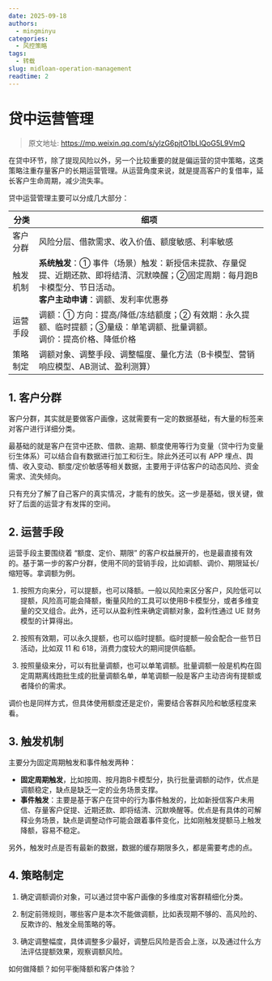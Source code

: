 ```yaml
---
date: 2025-09-18
authors:
  - mingminyu
categories:
  - 风控策略
tags:
  - 转载
slug: midloan-operation-management
readtime: 2
---
```


# 贷中运营管理

> 原文地址: https://mp.weixin.qq.com/s/ylzG6pjtO1bLlQoG5L9VmQ

在贷中环节，除了提现风险以外，另一个比较重要的就是偏运营的贷中策略，这类策略注重存量客户的长期运营管理。从运营角度来说，就是提高客户的复借率，延长客户生命周期，减少流失率。

贷中运营管理主要可以分成几大部分：

| 分类 | 细项 |
| --- | ---- |
| 客户分群 | 风险分层、借款需求、收入价值、额度敏感、利率敏感 |
| 触发机制 | **系统触发**：① 事件（场景）触发：新授信未提款、存量促提、近期还款、即将结清、沉默唤醒；②固定周期：每月跑B卡模型分、节日活动。<br/>**客户主动申请**：调额、发利率优惠券 |
| 运营手段 | 调额：① 方向：提高/降低/冻结额度；② 有效期：永久提额、临时提额；③量级：单笔调额、批量调额。<br/>调价：提高价格、降低价格 |
| 策略制定 | 调额对象、调整手段、调整幅度、量化方法（B卡模型、营销响应模型、AB测试、盈利测算） |

<!-- more -->

## 1. 客户分群

客户分群，其实就是要做客户画像，这就需要有一定的数据基础，有大量的标签来对客户进行详细分类。

最基础的就是客户在贷中还款、借款、逾期、额度使用等行为变量（贷中行为变量衍生体系）可以结合自有数据进行加工和衍生。除此外还可以有 APP 埋点、舆情、收入变动、额度/定价敏感等相关数据，主要用于评估客户的动态风险、资金需求、流失倾向。

只有充分了解了自己客户的真实情况，才能有的放矢。这一步是基础，很关键，做好了后面的运营才有发挥的空间。

## 2. 运营手段

运营手段主要围绕着 “额度、定价、期限” 的客户权益展开的，也是最直接有效的。基于第一步的客户分群，使用不同的营销手段，比如调额、调价、期限延长/缩短等。拿调额为例。

1. 按照方向来分，可以提额，也可以降额。一般以风险来区分客户，风险低可以提额，风险高可能会降额，衡量风险的工具可以使用B卡模型分，或者多维变量的交叉组合。此外，还可以从盈利性来确定调额对象，盈利性通过 UE 财务模型的计算得出。

2. 按照有效期，可以永久提额，也可以临时提额。临时提额一般会配合一些节日活动，比如双 11 和 618，消费力度较大的期间提供临额。

3. 按照量级来分，可以有批量调额，也可以单笔调额。批量调额一般是机构在固定周期离线跑批生成的批量调额名单，单笔调额一般是客户主动咨询有提额或者降价的需求。

调价也是同样方式，但具体使用额度还是定价，需要结合客群风险和敏感程度来看。

## 3. 触发机制

主要分为固定周期触发和事件触发两种：

- **固定周期触发**，比如按周、按月跑B卡模型分，执行批量调额的动作，优点是调额稳定，缺点是缺乏一定的业务场景支撑。
- **事件触发**：主要是基于客户在贷中的行为事件触发的，比如新授信客户未用信、存量客户促提、近期还款、即将结清、沉默唤醒等。优点是有具体的可解释业务场景，缺点是调整动作可能会跟着事件变化，比如刚触发提额马上触发降额，容易不稳定。

另外，触发时点是否有最新的数据，数据的缓存期限多久，都是需要考虑的点。

## 4. 策略制定

1. 确定调额调价对象，可以通过贷中客户画像的多维度对客群精细化分类。

2. 制定前筛规则，哪些客户是本次不能做调额，比如表现期不够的、高风险的、反欺诈的、触发全局策略的等。

3. 确定调整幅度，具体调整多少最好，调整后风险是否会上涨，以及通过什么方法评估提额效果，观察调额风险。

如何做降额？如何平衡降额和客户体验？
